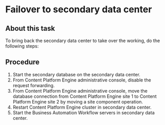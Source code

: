 # Failover to secondary data center

## About this task

To bring back the secondary data center to take over the working, do the following steps:

## Procedure

1. Start the secondary database on the secondary data center.
2. From Content Platform Engine administrative console, disable the request
forwarding.
3. From Content Platform Engine administrative console, move the database connection from
Content Platform Engine site 1 to Content Platform Engine site 2 by moving a site component
operation.
4. Restart Content Platform Engine cluster in secondary data center.
5. Start the Business Automation Workflow servers in secondary data center.